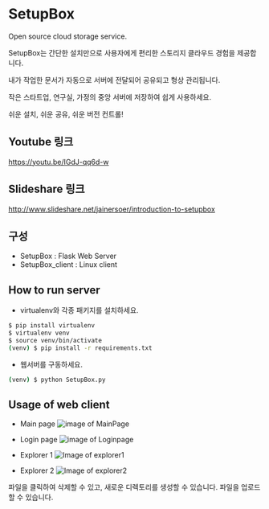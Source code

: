 # SetupBox
Open source cloud storage service.

SetupBox는 간단한 설치만으로 사용자에게 편리한 스토리지 클라우드 경험을 제공합니다.

내가 작업한 문서가 자동으로 서버에 전달되어 공유되고 형상 관리됩니다. 

작은 스타트업, 연구실, 가정의 중앙 서버에 저장하여 쉽게 사용하세요.

쉬운 설치, 쉬운 공유, 쉬운 버전 컨트롤!

## Youtube 링크
https://youtu.be/IGdJ-qq6d-w

## Slideshare 링크
http://www.slideshare.net/jainersoer/introduction-to-setupbox

## 구성
* SetupBox : Flask Web Server
* SetupBox_client : Linux client

## How to run server
* virtualenv와 각종 패키지를 설치하세요.
```sh
$ pip install virtualenv
$ virtualenv venv
$ source venv/bin/activate
(venv) $ pip install -r requirements.txt
```
* 웹서버를 구동하세요.
```sh
(venv) $ python SetupBox.py
```

## Usage of web client
* Main page
![image of MainPage](http://i.imgur.com/NbhBHK2.png)
 
* Login page 
![image of Loginpage](http://i.imgur.com/d2q63S0.png)

* Explorer 1
![Image of explorer1](http://i.imgur.com/gI1pOJh.png)

* Explorer 2
![Image of explorer2](http://i.imgur.com/YioF5lF.png)

파일을 클릭하여 삭제할 수 있고, 새로운 디렉토리를 생성할 수 있습니다.
파일을 업로드할 수 있습니다.

